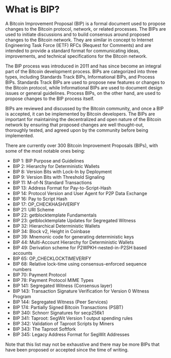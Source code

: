 # What is BIP?

A Bitcoin Improvement Proposal (BIP) is a formal document used to propose changes to the Bitcoin protocol, network, or related processes. The BIPs are used to initiate discussions and to build consensus around proposed changes to the Bitcoin network. They are similar in concept to Internet Engineering Task Force (IETF) RFCs (Request for Comments) and are intended to provide a standard format for communicating ideas, improvements, and technical specifications for the Bitcoin network.

The BIP process was introduced in 2011 and has since become an integral part of the Bitcoin development process. BIPs are categorized into three types, including Standards Track BIPs, Informational BIPs, and Process BIPs. Standards Track BIPs are used to propose new features or changes to the Bitcoin protocol, while Informational BIPs are used to document design issues or general guidelines. Process BIPs, on the other hand, are used to propose changes to the BIP process itself.

BIPs are reviewed and discussed by the Bitcoin community, and once a BIP is accepted, it can be implemented by Bitcoin developers. The BIPs are important for maintaining the decentralized and open nature of the Bitcoin network by ensuring that proposed changes are well thought-out, thoroughly tested, and agreed upon by the community before being implemented.

There are currently over 300 Bitcoin Improvement Proposals (BIPs), with some of the most notable ones being:

- BIP 1: BIP Purpose and Guidelines  
- BIP 2: Hierarchy for Deterministic Wallets  
- BIP 8: Version Bits with Lock-In by Deployment  
- BIP 9: Version Bits with Threshold Signaling  
- BIP 11: M-of-N Standard Transactions  
- BIP 13: Address Format for Pay-to-Script-Hash  
- BIP 14: Protocol Version and User Agent for P2P Data Exchange  
- BIP 16: Pay to Script Hash  
- BIP 17: OP_CHECKHASHVERIFY  
- BIP 21: URI Scheme  
- BIP 22: getblocktemplate Fundamentals  
- BIP 23: getblocktemplate Updates for Segregated Witness  
- BIP 32: Hierarchical Deterministic Wallets  
- BIP 34: Block v2, Height in Coinbase  
- BIP 39: Mnemonic code for generating deterministic keys  
- BIP 44: Multi-Account Hierarchy for Deterministic Wallets  
- BIP 49: Derivation scheme for P2WPKH-nested-in-P2SH based accounts  
- BIP 65: OP_CHECKLOCKTIMEVERIFY  
- BIP 68: Relative lock-time using consensus-enforced sequence numbers  
- BIP 70: Payment Protocol  
- BIP 78: Payment Protocol MIME Types  
- BIP 141: Segregated Witness (Consensus layer)  
- BIP 143: Transaction Signature Verification for Version 0 Witness Program  
- BIP 144: Segregated Witness (Peer Services)  
- BIP 174: Partially Signed Bitcoin Transactions (PSBT)  
- BIP 340: Schnorr Signatures for secp256k1  
- BIP 341: Taproot: SegWit Version 1 output spending rules  
- BIP 342: Validation of Taproot Scripts by Miners  
- BIP 343: The Taproot Softfork  
- BIP 345: Legacy Address Format for SegWit Addresses  

Note that this list may not be exhaustive and there may be more BIPs that have been proposed or accepted since the time of writing.
